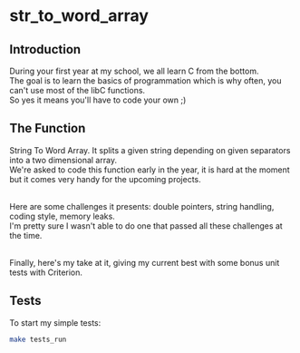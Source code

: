 # str_to_word_array

## Introduction

During your first year at my school, we all learn C from the bottom.<br>
The goal is to learn the basics of programmation which is why often, you can't use most of the libC functions. <br>
So yes it means you'll have to code your own ;)

## The Function

String To Word Array. It splits a given string depending on given separators into a two dimensional array. <br>
We're asked to code this function early in the year, it is hard at the moment but it comes very handy for the upcoming projects.<br><br>

Here are some challenges it presents: double pointers, string handling, coding style, memory leaks.<br>
I'm pretty sure I wasn't able to do one that passed all these challenges at the time.<br><br>

Finally, here's my take at it, giving my current best with some bonus unit tests with Criterion.

## Tests

To start my simple tests:<br>
```sh
make tests_run
```
